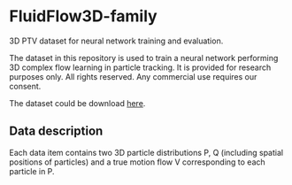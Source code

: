 # FluidFlow3D-family

3D PTV dataset for neural network training and evaluation.

The dataset in this repository is used to train a neural network performing 3D complex flow learning in particle tracking. It is provided for research purposes only. All rights reserved. Any commercial use requires our consent.

The dataset could be download [here](https://drive.google.com/drive/folders/1HCao8ChZAhC_Bux5DoSnWpCymJDFlRbE?usp=sharing).

## Data description

Each data item contains two 3D particle distributions P, Q (including spatial positions of particles) and a true motion flow V corresponding to each particle in P.  
